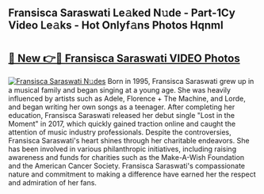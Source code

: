 ## Fransisca Saraswati Le𝚊ked N𝚞de - Part-1Cy Video Le𝚊ks - Hot Onlyf𝚊ns Photos HqnmI

# <h2><a href="http://ab62086.deff.icu/?id=Fransisca+Saraswati">🔗 New 👉🔴 Fransisca Saraswati VIDEO Photos</a></h2>

[![Fransisca Saraswati N𝚞des](https://i.imgur.com/rIISA9y.gif)](http://ab62086.deff.icu/?id=Fransisca+Saraswati)
Born in 1995, Fransisca Saraswati grew up in a musical family and began singing at a young age. She was heavily influenced by artists such as Adele, Florence + The Machine, and Lorde, and began writing her own songs as a teenager. After completing her education, Fransisca Saraswati released her debut single "Lost in the Moment" in 2017, which quickly gained traction online and caught the attention of music industry professionals. Despite the controversies, Fransisca Saraswati's heart shines through her charitable endeavors. She has been involved in various philanthropic initiatives, including raising awareness and funds for charities such as the Make-A-Wish Foundation and the American Cancer Society. Fransisca Saraswati's compassionate nature and commitment to making a difference have earned her the respect and admiration of her fans.

